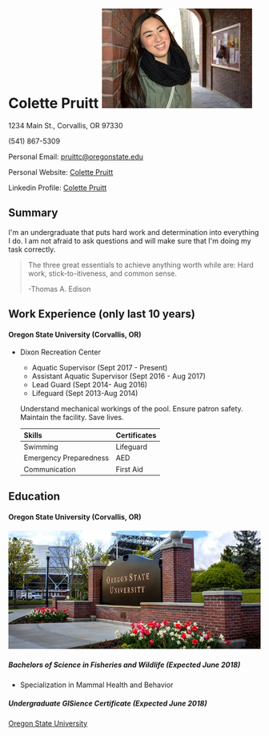 

# Colette Pruitt                                           ![alt text](img/me1.jpg)

1234 Main St., Corvallis, OR 97330

(541) 867-5309

Personal Email: pruittc@oregonstate.edu

Personal Website: [Colette Pruitt](http://www.colettepruitt.com)

Linkedin Profile: [Colette Pruitt](http://www.linkedin.com/in/colettepruitt)

## Summary

I'm an undergraduate that puts hard work and determination into everything I do. I am not afraid to ask questions and will make sure that I'm doing my task correctly.

>The three great essentials to achieve anything worth while are: Hard work, stick-to-itiveness, and common sense.
>
>-Thomas A. Edison

## Work Experience (only last 10 years)

#### Oregon State University (Corvallis, OR)

* Dixon Recreation Center

    + Aquatic Supervisor                   (Sept 2017 - Present)
    + Assistant Aquatic Supervisor            (Sept 2016 - Aug 2017)
    + Lead Guard        (Sept 2014- Aug 2016)
    + Lifeguard         (Sept 2013-Aug 2014)

    Understand mechanical workings of the pool. Ensure patron safety. Maintain the facility. Save lives.

    | Skills   | Certificates |
    | -------  | -------------|
    | Swimming | Lifeguard    |
    | Emergency Preparedness |  AED |
    | Communication    |  First Aid |




## Education

#### Oregon State University (Corvallis, OR)

![alt text](img/o.jpg)

##### Bachelors of Science in Fisheries and Wildlife (Expected June 2018)
+ Specialization in Mammal Health and Behavior
##### Undergraduate GISience Certificate (Expected June 2018)

[Oregon State University](http://www.oregonstate.edu)
